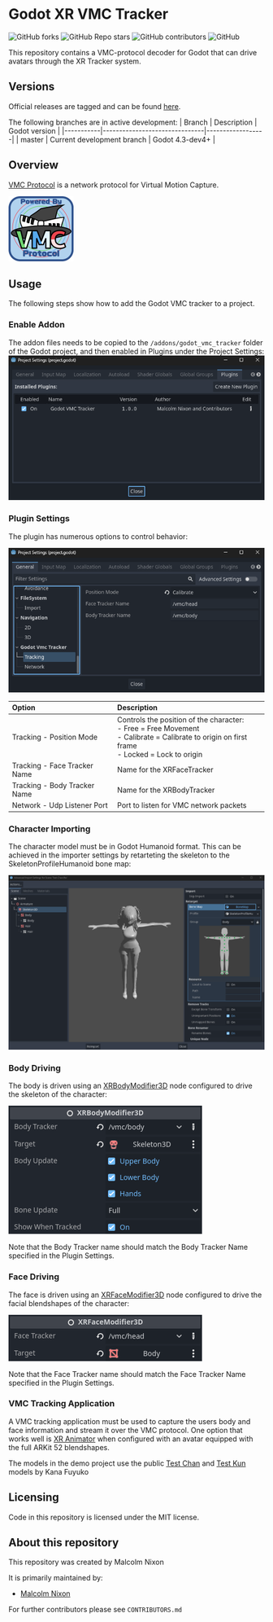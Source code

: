 # Godot XR VMC Tracker

![GitHub forks](https://img.shields.io/github/forks/Malcolmnixon/GodotXRVmcTracker?style=plastic)
![GitHub Repo stars](https://img.shields.io/github/stars/Malcolmnixon/GodotXRVmcTracker?style=plastic)
![GitHub contributors](https://img.shields.io/github/contributors/Malcolmnixon/GodotXRVmcTracker?style=plastic)
![GitHub](https://img.shields.io/github/license/Malcolmnixon/GodotXRVmcTracker?style=plastic)

This repository contains a VMC-protocol decoder for Godot that can drive avatars through the XR Tracker system.

## Versions

Official releases are tagged and can be found [here](https://github.com/Malcolmnixon/GodotXRVmcTracker/releases).

The following branches are in active development:
|  Branch   |  Description                  |  Godot version   |
|-----------|-------------------------------|------------------|
|  master   | Current development branch    |  Godot 4.3-dev4+ |

## Overview

[VMC Protocol](https://protocol.vmc.info/english.html) is a network protocol for Virtual Motion Capture.

![VMC Protocol Logo](/docs/vmpc_logo_128x128.png)

## Usage

The following steps show how to add the Godot VMC tracker to a project.

### Enable Addon

The addon files needs to be copied to the `/addons/godot_vmc_tracker` folder of the Godot project, and then enabled in Plugins under the Project Settings:
![Enable Plugin](/docs/enable_plugin.png)

### Plugin Settings

The plugin has numerous options to control behavior:

![Plugin Options](/docs/plugin_settings.png)

| Option | Description |
| :----- | :---------- |
| Tracking - Position Mode | Controls the position of the character:<br>- Free = Free Movement<br>- Calibrate = Calibrate to origin on first frame<br>- Locked = Lock to origin |
| Tracking - Face Tracker Name | Name for the XRFaceTracker |
| Tracking - Body Tracker Name | Name for the XRBodyTracker |
| Network - Udp Listener Port | Port to listen for VMC network packets |

### Character Importing

The character model must be in Godot Humanoid format. This can be achieved in the importer settings by retarteting the skeleton to the SkeletonProfileHumanoid bone map:

![Character Import](/docs/character_import.png)

### Body Driving

The body is driven using an [XRBodyModifier3D](https://docs.godotengine.org/en/latest/classes/class_xrbodymodifier3d.html) node configured to drive the skeleton of the character:

![XRBodyModifier3D](/docs/xrbodymodifier3d.png)

Note that the Body Tracker name should match the Body Tracker Name specified in the Plugin Settings.

### Face Driving

The face is driven using an [XRFaceModifier3D](https://docs.godotengine.org/en/latest/classes/class_xrfacemodifier3d.html) node configured to drive the facial blendshapes of the character:

![XRFaceModifier3D](/docs/xrfacemodifier3d.png)

Note that the Face Tracker name should match the Face Tracker Name specified in the Plugin Settings.

### VMC Tracking Application

A VMC tracking application must be used to capture the users body and face information and stream it over the VMC protocol. One option that works well is [XR Animator](https://github.com/ButzYung/SystemAnimatorOnline)
when configured with an avatar equipped with the full ARKit 52 blendshapes.

The models in the demo project use the public [Test Chan](https://kanafuyuko.booth.pm/items/5419110) and [Test Kun](https://kanafuyuko.booth.pm/items/5420804) models by Kana Fuyuko

## Licensing

Code in this repository is licensed under the MIT license.

## About this repository

This repository was created by Malcolm Nixon

It is primarily maintained by:
- [Malcolm Nixon](https://github.com/Malcolmnixon/)

For further contributors please see `CONTRIBUTORS.md`

